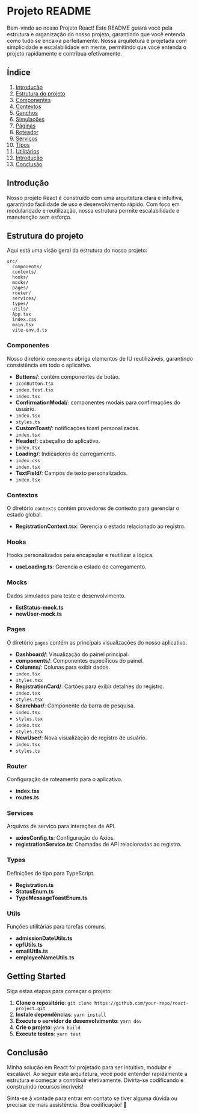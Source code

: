 # Projeto README

Bem-vindo ao nosso Projeto React! Este README guiará você pela estrutura e organização do nosso projeto, garantindo que você entenda como tudo se encaixa perfeitamente. Nossa arquitetura é projetada com simplicidade e escalabilidade em mente, permitindo que você entenda o projeto rapidamente e contribua efetivamente.

## Índice

1. [Introdução](#introdução)
2. [Estrutura do projeto](#estrutura-do-projeto)
3. [Componentes](#componentes)
4. [Contextos](#contextos)
5. [Ganchos](#ganchos)
6. [Simulações](#simulações)
7. [Páginas](#páginas)
8. [Roteador](#roteador)
9. [Serviços](#serviços)
10. [Tipos](#tipos)
11. [Utilitários](#utilitários)
12. [Introdução](#introdução-do-projeto)
13. [Conclusão](#conclusão)

## Introdução

Nosso projeto React é construído com uma arquitetura clara e intuitiva, garantindo facilidade de uso e desenvolvimento rápido. Com foco em modularidade e reutilização, nossa estrutura permite escalabilidade e manutenção sem esforço.

## Estrutura do projeto

Aqui está uma visão geral da estrutura do nosso projeto:

```
src/
  components/
  contexts/
  hooks/
  mocks/
  pages/
  router/
  services/
  types/
  utils/
  App.tsx
  index.css
  main.tsx
  vite-env.d.ts

```

### Componentes

Nosso diretório `components` abriga elementos de IU reutilizáveis, garantindo consistência em todo o aplicativo.

- **Buttons/**: contém componentes de botão.
- `IconButton.tsx`
- `index.test.tsx`
- `index.tsx`
- **ConfirmationModal/**: componentes modais para confirmações do usuário.
- `index.tsx`
- `styles.ts`
- **CustomToast/**: notificações toast personalizadas.
- `index.tsx`
- **Header/**: cabeçalho do aplicativo.
- `index.tsx`
- **Loading/**: Indicadores de carregamento.
- `index.css`
- `index.tsx`
- **TextField/**: Campos de texto personalizados.
- `index.tsx`

### Contextos

O diretório `contexts` contém provedores de contexto para gerenciar o estado global.

- **RegistrationContext.tsx**: Gerencia o estado relacionado ao registro.

### Hooks

Hooks personalizados para encapsular e reutilizar a lógica.

- **useLoading.ts**: Gerencia o estado de carregamento.

### Mocks

Dados simulados para teste e desenvolvimento.

- **listStatus-mock.ts**
- **newUser-mock.ts**

### Pages

O diretório `pages` contém as principais visualizações do nosso aplicativo.

- **Dashboard/**: Visualização do painel principal.
- **components/**: Componentes específicos do painel.
- **Columns/**: Colunas para exibir dados.
- `index.tsx`
- `styles.tsx`
- **RegistrationCard/**: Cartões para exibir detalhes do registro.
- `index.tsx`
- `styles.tsx`
- **Searchbar/**: Componente da barra de pesquisa.
- `index.tsx`
- `styles.tsx`
- `index.tsx`
- `styles.tsx`
- **NewUser/**: Nova visualização de registro de usuário.
- `index.tsx`
- `styles.ts`

### Router

Configuração de roteamento para o aplicativo.

- **index.tsx**
- **routes.ts**

### Services

Arquivos de serviço para interações de API.

- **axiosConfig.ts**: Configuração do Axios.
- **registrationService.ts**: Chamadas de API relacionadas ao registro.

### Types

Definições de tipo para TypeScript.

- **Registration.ts**
- **StatusEnum.ts**
- **TypeMessageToastEnum.ts**

### Utils

Funções utilitárias para tarefas comuns.

- **admissionDateUtils.ts**
- **cpfUtils.ts**
- **emailUtils.ts**
- **employeeNameUtils.ts**

## Getting Started

Siga estas etapas para começar o projeto:

1. **Clone o repositório**: `git clone https://github.com/your-repo/react-project.git`
2. **Instale dependências**: `yarn install`
3. **Execute o servidor de desenvolvimento**: `yarn dev`
4. **Crie o projeto**: `yarn build`
5. **Execute testes**: `yarn test`

## Conclusão

Minha solução em  React foi projetado para ser intuitivo, modular e escalável. Ao seguir esta arquitetura, você pode entender rapidamente a estrutura e começar a contribuir efetivamente. Divirta-se codificando e construindo recursos incríveis!

Sinta-se à vontade para entrar em contato se tiver alguma dúvida ou precisar de mais assistência. Boa codificação! 🚀